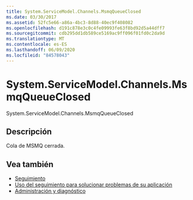 ```yaml
---
title: System.ServiceModel.Channels.MsmqQueueClosed
ms.date: 03/30/2017
ms.assetid: 52fc5e66-a86a-4bc3-8d88-40ec9f408082
ms.openlocfilehash: d191c878e3c0c4fe09993fe63f8bd92d5a44dff7
ms.sourcegitcommit: cdb295dd1db589ce5169ac9ff096f01fd0c2da9d
ms.translationtype: MT
ms.contentlocale: es-ES
ms.lasthandoff: 06/09/2020
ms.locfileid: "84578043"
---
```

# <a name="systemservicemodelchannelsmsmqqueueclosed"></a>System.ServiceModel.Channels.MsmqQueueClosed
System.ServiceModel.Channels.MsmqQueueClosed  
  
## <a name="description"></a>Descripción  
 Cola de MSMQ cerrada.  
  
## <a name="see-also"></a>Vea también

- [Seguimiento](index.md)
- [Uso del seguimiento para solucionar problemas de su aplicación](using-tracing-to-troubleshoot-your-application.md)
- [Administración y diagnóstico](../index.md)
